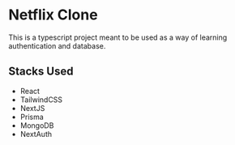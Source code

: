 # Netflix Clone

This is a typescript project meant to be used as a way of learning authentication and database.

## Stacks Used

- React
- TailwindCSS
- NextJS
- Prisma
- MongoDB
- NextAuth
